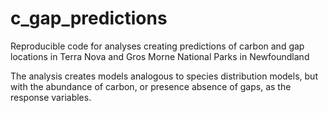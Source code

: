 # c_gap_predictions
Reproducible code for analyses creating predictions of carbon and gap locations in Terra Nova and Gros Morne National Parks in Newfoundland

The analysis creates models analogous to species distribution models, but with the abundance of carbon, or presence absence of gaps, as the response variables. 